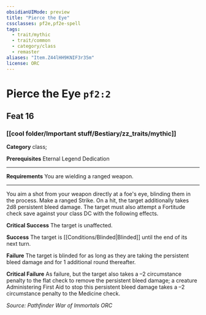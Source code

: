 ```yaml
---
obsidianUIMode: preview
title: "Pierce the Eye"
cssclasses: pf2e,pf2e-spell
tags:
  - trait/mythic
  - trait/common
  - category/class
  - remaster
aliases: "Item.Z44lHH9KNIF3r35m"
license: ORC
---
```

# Pierce the Eye `pf2:2`
## Feat 16
### [[cool folder/Important stuff/Bestiary/zz_traits/mythic]]

**Category** class; 



**Prerequisites** Eternal Legend Dedication
* * *
**Requirements** You are wielding a ranged weapon.

* * *

You aim a shot from your weapon directly at a foe's eye, blinding them in the process. Make a ranged Strike. On a hit, the target additionally takes 2d8 persistent bleed damage. The target must also attempt a Fortitude check save against your class DC with the following effects.

**Critical Success** The target is unaffected.

**Success** The target is [[Conditions/Blinded|Blinded]] until the end of its next turn.

**Failure** The target is blinded for as long as they are taking the persistent bleed damage and for 1 additional round thereafter.

**Critical Failure** As failure, but the target also takes a –2 circumstance penalty to the flat check to remove the persistent bleed damage; a creature Administering First Aid to stop this persistent bleed damage takes a –2 circumstance penalty to the Medicine check.

*Source: Pathfinder War of Immortals*
*ORC*